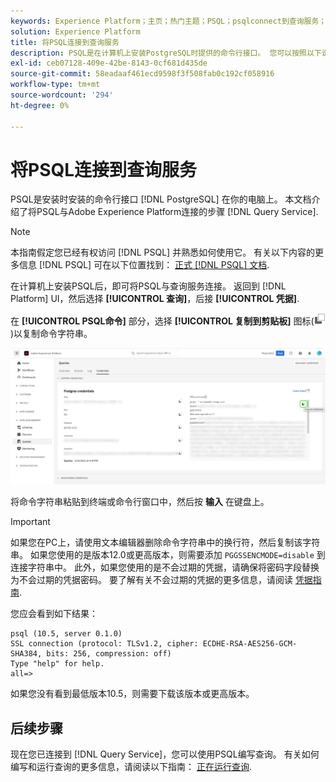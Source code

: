 ```yaml
---
keywords: Experience Platform；主页；热门主题；PSQL；psqlconnect到查询服务；查询服务；查询服务；
solution: Experience Platform
title: 将PSQL连接到查询服务
description: PSQL是在计算机上安装PostgreSQL时提供的命令行接口。 您可以按照以下说明安装它。
exl-id: ceb07128-409e-42be-8143-0cf681d435de
source-git-commit: 58eadaaf461ecd9598f3f508fab0c192cf058916
workflow-type: tm+mt
source-wordcount: '294'
ht-degree: 0%

---
```


# 将PSQL连接到查询服务

PSQL是安装时安装的命令行接口 [!DNL PostgreSQL] 在你的电脑上。 本文档介绍了将PSQL与Adobe Experience Platform连接的步骤 [!DNL Query Service].

>[!NOTE]
>
> 本指南假定您已经有权访问 [!DNL PSQL] 并熟悉如何使用它。 有关以下内容的更多信息 [!DNL PSQL] 可在以下位置找到： [正式 [!DNL PSQL] 文档](https://www.postgresql.org/docs/current/app-psql.html).

在计算机上安装PSQL后，即可将PSQL与查询服务连接。 返回到 [!DNL Platform] UI，然后选择 **[!UICONTROL 查询]**，后接 **[!UICONTROL 凭据]**.

在 **[!UICONTROL PSQL命令]** 部分，选择 **[!UICONTROL 复制到剪贴板]** 图标(![复制图标](../images/clients/psql/copy-icon.png))以复制命令字符串。

![高亮显示复制图标的查询功能板凭据选项卡。](../images/clients/psql/connect-bi.png)

将命令字符串粘贴到终端或命令行窗口中，然后按 **输入** 在键盘上。

>[!IMPORTANT]
>
>如果您在PC上，请使用文本编辑器删除命令字符串中的换行符，然后复制该字符串。 如果您使用的是版本12.0或更高版本，则需要添加 `PGGSSENCMODE=disable` 到连接字符串中。 此外，如果您使用的是不会过期的凭据，请确保将密码字段替换为不会过期的凭据密码。 要了解有关不会过期的凭据的更多信息，请阅读 [凭据指南](../ui/credentials.md).

您应会看到如下结果：

```shell
psql (10.5, server 0.1.0)
SSL connection (protocol: TLSv1.2, cipher: ECDHE-RSA-AES256-GCM-SHA384, bits: 256, compression: off)
Type "help" for help.
all=>
```

如果您没有看到最低版本10.5，则需要下载该版本或更高版本。

## 后续步骤

现在您已连接到 [!DNL Query Service]，您可以使用PSQL编写查询。 有关如何编写和运行查询的更多信息，请阅读以下指南： [正在运行查询](../best-practices/writing-queries.md).
